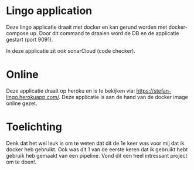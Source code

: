 # Lingo application
Deze lingo applicatie draait met docker en kan gerund worden met docker-compose up.
Door dit command te draaien word de DB en de applicatie gestart (port 9091).

In deze applicatie zit ook sonarCloud (code checker).

# Online
Deze applicatie draait op heroku en is te bekijken via: https://stefan-lingo.herokuapp.com/. 
Deze applicatie is aan de hand van de docker image online gezet.

# Toelichting
Denk dat het wel leuk is om te weten dat dit de 1e keer was voor mij dat ik docker heb gebruikt. 
Ook was dit 1 van de eerste keren dat ik gebruikt hebt gebruik heb gemaakt van een pipeline.
Vond dit een heel intressant project om te doen!.
